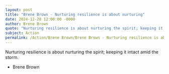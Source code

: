 ```yaml
---
layout: post
title: "Brene Brown - Nurturing resilience is about nurturing"
date: 2024-12-28 12:00:00 -0000
author: Brene Brown
quote: "Nurturing resilience is about nurturing the spirit; keeping it intact amid the storm."
subject: Action
permalink: /Action/Brene Brown/Brene Brown - Nurturing resilience is about nurturing
---
```


Nurturing resilience is about nurturing the spirit; keeping it intact amid the storm.

- Brene Brown
